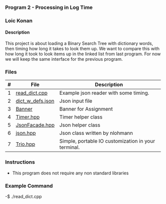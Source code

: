 ### Program 2 - Processing in Log Time

### Loic Konan

#### Description

This project is about loading a Binary Search Tree with dictionary words, then timing how long it takes to look them up. We want to compare this with how long it took to look items up in the linked list from last program. For now we will keep the same interface for the previous program.

### Files

|  #  | File                                 | Description                                         |
| :-: | ------------------------------------ | --------------------------------------------------- |
|  1  | [read_dict.cpp](read_dict.cpp)       | Example json reader with some timing.               |
|  2  | [dict_w_defs.json](dict_w_defs.json) | Json input file                                     |
|  3  | [Banner](Banner)                     | Banner for Assignment                               |
|  4  | [Timer.hpp](Timer.hpp)               | Timer helper class                                  |
|  5  | [JsonFacade.hpp](JsonFacade.hpp)     | Json helper class                                   |
|  6  | [json.hpp](json.hpp)                 | Json class written by nlohmann                      |
|  7  | [Trio.hpp](Trio.hpp)                 | Simple, portable IO customization in your terminal. |

### Instructions

- This program does not require any non standard libraries

### Example Command

-$ ./read_dict.cpp
